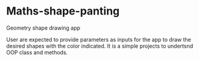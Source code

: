 # Maths-shape-panting
Geometry shape drawing app

User are expected to provide parameters as inputs for the app to draw the desired shapes with the color indicated. It is a simple projects to undertsnd OOP class and methods. 
